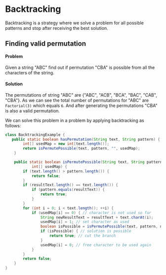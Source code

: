 # Backtracking

Backtracking is a strategy where we solve a problem for all possible patterns and stop after receiving the best solution.

## Finding valid permutation

#### Problem

Given a string "ABC" find out if permutation "CBA" is possible from all the characters of the string.

#### Solution

The permutations of string "ABC" are {"ABC", "ACB", "BCA", "BAC", "CAB", "CBA"}.
As we can see the total number of permutations for "ABC" are `Factorial(3)` which equals `6`.
And after generating the permutations "CBA" is also a valid permutation.

We can solve this problem in a problem by applying backtracking as follows:

```java
class BacktrackingExample {
   public static boolean hasPermutation(String text, String pattern) {
        int[] usedMap = new int[text.length()];
        return isPermutePossible(text, pattern, "", usedMap);
    }

    public static boolean isPermutePossible(String text, String pattern, String resultText,
            int[] usedMap) {
        if (text.length() > pattern.length()) {
            return false;
        }
        if (resultText.length() == text.length()) {
            if (pattern.equals(resultText)) {
                return true;
            }
        }
        for (int i = 0; i < text.length(); ++i) {
            if (usedMap[i] == 0) { // character is not used so far
                String newResultText = resultText + text.charAt(i);
                usedMap[i] = 1; // set character as used
                boolean isPossible = isPermutePossible(text, pattern, newResultText, usedMap);
                if (isPossible) { // solution is possible
                    return true; // cut the branch
                }
                usedMap[i] = 0; // free character to be used again
            }
        }
        return false;
    } 
}
```
